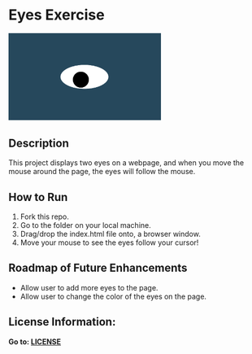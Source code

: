 # Eyes Exercise

<img src= "oneeye.png" width='300'/>

## Description

This project displays two eyes on a webpage, and when you move the mouse around the page, the eyes will follow the mouse.

## How to Run
1. Fork this repo.
2. Go to the folder on your local machine.  
3. Drag/drop the index.html file onto, a browser window.
4. Move your mouse to see the eyes follow your cursor!

## Roadmap of Future Enhancements
- Allow user to add more eyes to the page.
- Allow user to change the color of the eyes on the page.

## License Information:
**Go to: [LICENSE](./LICENSE)**